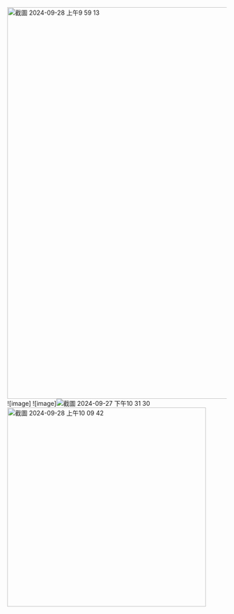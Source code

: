 <img width="897" alt="截圖 2024-09-28 上午9 59 13" src="https://github.com/user-attachments/assets/2938323b-1a12-4824-b171-9b0618e123ce">
![image]
![image]<img width="![S__74481673_0](https://github.com/user-attachments/assets/d8381866-e34c-49c8-bbfd-9055351ac203)
328" alt="截圖 2024-09-27 下午10 31 30" src="https://github.com/user-attachments/assets/78e08b8d-38c7-44b4-ae37-b72bc0b1af06">
<img width="456" alt="截圖 2024-09-28 上午10 09 42" src="https://github.com/user-attachments/assets/bb8643a9-e854-4fef-87dc-503e3be0056a">
